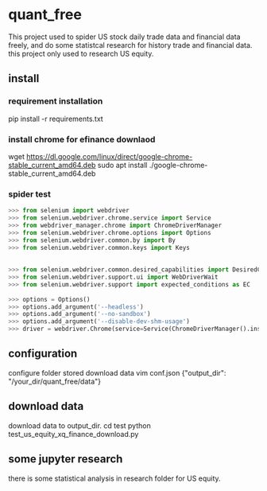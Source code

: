 # quant_free

This project used to spider US stock daily trade data and financial data freely, and do some statistcal research for history trade and financial data. this project only used to research US equity.

## install
### requirement installation
pip install -r requirements.txt
### install chrome for efinance downlaod
wget https://dl.google.com/linux/direct/google-chrome-stable_current_amd64.deb
sudo apt install ./google-chrome-stable_current_amd64.deb   
### spider test

```python
>>> from selenium import webdriver
>>> from selenium.webdriver.chrome.service import Service
>>> from webdriver_manager.chrome import ChromeDriverManager
>>> from selenium.webdriver.chrome.options import Options
>>> from selenium.webdriver.common.by import By
>>> from selenium.webdriver.common.keys import Keys
 
 
>>> from selenium.webdriver.common.desired_capabilities import DesiredCapabilities
>>> from selenium.webdriver.support.ui import WebDriverWait
>>> from selenium.webdriver.support import expected_conditions as EC
 
>>> options = Options()
>>> options.add_argument('--headless')
>>> options.add_argument('--no-sandbox')
>>> options.add_argument('--disable-dev-shm-usage')
>>> driver = webdriver.Chrome(service=Service(ChromeDriverManager().install()), options=options)
```

## configuration
configure folder stored download data
vim conf.json
{"output_dir": "/your_dir/quant_free/data"}

## download data
download data to output_dir.
cd test
python test_us_equity_xq_finance_download.py

## some jupyter research
there is some statistical analysis in research folder for US equity.





